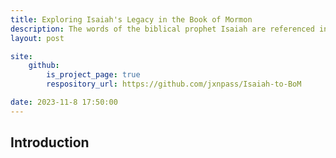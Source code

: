 ```yaml
---
title: Exploring Isaiah's Legacy in the Book of Mormon
description: The words of the biblical prophet Isaiah are referenced in the Book of Mormon over 700 times! My project explores the connections in terminology, themes, and historical contexts. 
layout: post

site:
    github:
        is_project_page: true
        respository_url: https://github.com/jxnpass/Isaiah-to-BoM

date: 2023-11-8 17:50:00
---
```


## Introduction

